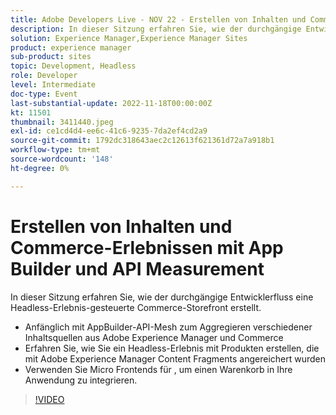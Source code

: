 ```yaml
---
title: Adobe Developers Live - NOV 22 - Erstellen von Inhalten und Commerce-Erlebnissen mit App Builder und API-Mesh
description: In dieser Sitzung erfahren Sie, wie der durchgängige Entwicklerfluss eine Headless-Experience-gesteuerte Commerce-Storefront aufbaut, angefangen mit dem AppBuilder-API-Mesh zum Aggregieren verschiedener Inhaltsquellen aus Adobe Experience Manager und Commerce Erfahren Sie, wie Sie ein Headless-Erlebnis mit Produkten erstellen, die mit Adobe Experience Manager-Inhaltsfragmenten angereichert wurden Verwenden von MikroFronten für , um einen Warenkorb in Ihre Anwendung zu integrieren.
solution: Experience Manager,Experience Manager Sites
product: experience manager
sub-product: sites
topic: Development, Headless
role: Developer
level: Intermediate
doc-type: Event
last-substantial-update: 2022-11-18T00:00:00Z
kt: 11501
thumbnail: 3411440.jpeg
exl-id: ce1cd4d4-ee6c-41c6-9235-7da2ef4cd2a9
source-git-commit: 1792dc318643aec2c12613f621361d72a7a918b1
workflow-type: tm+mt
source-wordcount: '148'
ht-degree: 0%

---
```


# Erstellen von Inhalten und Commerce-Erlebnissen mit App Builder und API Measurement

In dieser Sitzung erfahren Sie, wie der durchgängige Entwicklerfluss eine Headless-Erlebnis-gesteuerte Commerce-Storefront erstellt.

* Anfänglich mit AppBuilder-API-Mesh zum Aggregieren verschiedener Inhaltsquellen aus Adobe Experience Manager und Commerce
* Erfahren Sie, wie Sie ein Headless-Erlebnis mit Produkten erstellen, die mit Adobe Experience Manager Content Fragments angereichert wurden
* Verwenden Sie Micro Frontends für , um einen Warenkorb in Ihre Anwendung zu integrieren.

>[!VIDEO](https://video.tv.adobe.com/v/3411440/?quality=12&learn=on)
